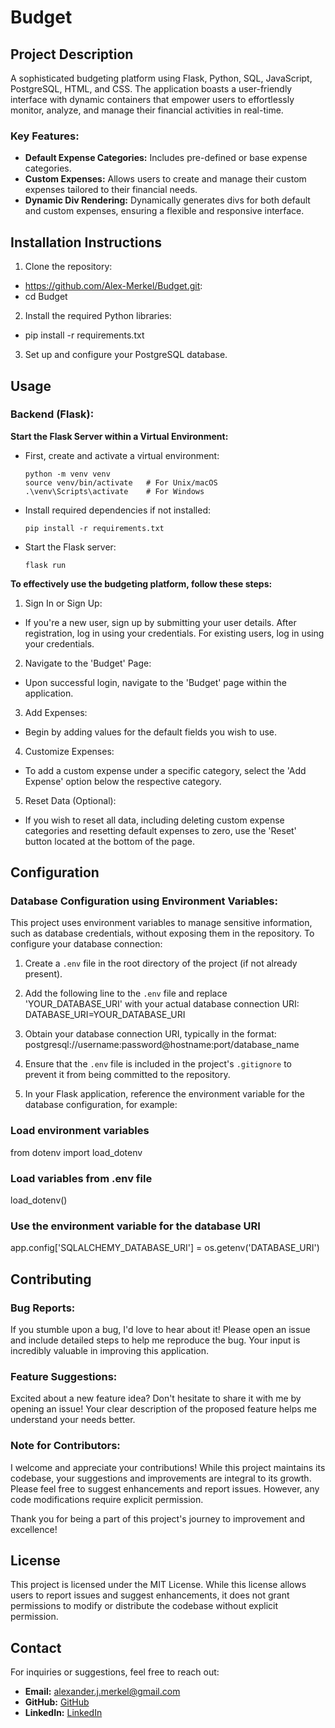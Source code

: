 # Budget


## Project Description

A sophisticated budgeting platform using Flask, Python, SQL, JavaScript, PostgreSQL, HTML, and CSS. The application boasts a user-friendly interface with dynamic containers that empower users to effortlessly monitor, analyze, and manage their financial activities in real-time.

### Key Features:
- **Default Expense Categories:** Includes pre-defined or base expense categories.
- **Custom Expenses:** Allows users to create and manage their custom expenses tailored to their financial needs.
- **Dynamic Div Rendering:** Dynamically generates divs for both default and custom expenses, ensuring a flexible and responsive interface.


## Installation Instructions

1. Clone the repository:
- https://github.com/Alex-Merkel/Budget.git:
- cd Budget

2. Install the required Python libraries:
- pip install -r requirements.txt

3. Set up and configure your PostgreSQL database.


## Usage

### Backend (Flask):

**Start the Flask Server within a Virtual Environment:**

   - First, create and activate a virtual environment:
     ```
     python -m venv venv
     source venv/bin/activate   # For Unix/macOS
     .\venv\Scripts\activate    # For Windows
     ```
   
   - Install required dependencies if not installed:
     ```
     pip install -r requirements.txt
     ```
   
   - Start the Flask server:
     ```
     flask run
     ```

**To effectively use the budgeting platform, follow these steps:**

1. Sign In or Sign Up:
- If you're a new user, sign up by submitting your user details. After registration, log in using your credentials. For existing users, log in using your credentials.

2. Navigate to the 'Budget' Page:
- Upon successful login, navigate to the 'Budget' page within the application.

3. Add Expenses:
- Begin by adding values for the default fields you wish to use.

4. Customize Expenses:
- To add a custom expense under a specific category, select the 'Add Expense' option below the respective category.

5. Reset Data (Optional):
- If you wish to reset all data, including deleting custom expense categories and resetting default expenses to zero, use the 'Reset' button located at the bottom of the page.


## Configuration

### Database Configuration using Environment Variables:

This project uses environment variables to manage sensitive information, such as database credentials, without exposing them in the repository. To configure your database connection:

1. Create a `.env` file in the root directory of the project (if not already present).

2. Add the following line to the `.env` file and replace 'YOUR_DATABASE_URI' with your actual database connection URI:
DATABASE_URI=YOUR_DATABASE_URI

2. Obtain your database connection URI, typically in the format:
   postgresql://username:password@hostname:port/database_name

3. Ensure that the `.env` file is included in the project's `.gitignore` to prevent it from being committed to the repository.

4. In your Flask application, reference the environment variable for the database configuration, for example:

### Load environment variables
from dotenv import load_dotenv

### Load variables from .env file
load_dotenv()

### Use the environment variable for the database URI
app.config['SQLALCHEMY_DATABASE_URI'] = os.getenv('DATABASE_URI')


## Contributing

### Bug Reports:

If you stumble upon a bug, I'd love to hear about it! Please open an issue and include detailed steps to help me reproduce the bug. Your input is incredibly valuable in improving this application.

### Feature Suggestions:

Excited about a new feature idea? Don't hesitate to share it with me by opening an issue! Your clear description of the proposed feature helps me understand your needs better.

### Note for Contributors:
I welcome and appreciate your contributions! While this project maintains its codebase, your suggestions and improvements are integral to its growth. Please feel free to suggest enhancements and report issues. However, any code modifications require explicit permission.

Thank you for being a part of this project's journey to improvement and excellence!


## License

This project is licensed under the MIT License. While this license allows users to report issues and suggest enhancements, it does not grant permissions to modify or distribute the codebase without explicit permission.


## Contact

For inquiries or suggestions, feel free to reach out:
- **Email:** alexander.j.merkel@gmail.com
- **GitHub:** [GitHub](https://github.com/Alex-Merkel)
- **LinkedIn:** [LinkedIn](https://www.linkedin.com/in/alex-merkel-8750b0274/)
